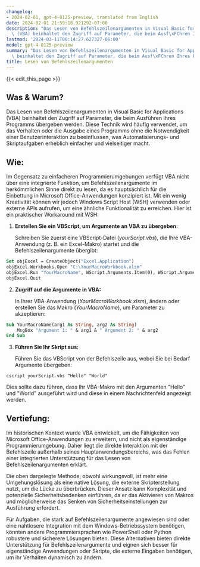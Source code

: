 ```yaml
---
changelog:
- 2024-02-01, gpt-4-0125-preview, translated from English
date: 2024-02-01 21:59:18.921292-07:00
description: "Das Lesen von Befehlszeilenargumenten in Visual Basic for Applications\
  \ (VBA) beinhaltet den Zugriff auf Parameter, die beim Ausf\xFChren Ihres Programms\u2026"
lastmod: '2024-03-11T00:14:27.627327-06:00'
model: gpt-4-0125-preview
summary: "Das Lesen von Befehlszeilenargumenten in Visual Basic for Applications (VBA)\
  \ beinhaltet den Zugriff auf Parameter, die beim Ausf\xFChren Ihres Programms\u2026"
title: Lesen von Befehlszeilenargumenten
---
```


{{< edit_this_page >}}

## Was & Warum?

Das Lesen von Befehlszeilenargumenten in Visual Basic for Applications (VBA) beinhaltet den Zugriff auf Parameter, die beim Ausführen Ihres Programms übergeben werden. Diese Technik wird häufig verwendet, um das Verhalten oder die Ausgabe eines Programms ohne die Notwendigkeit einer Benutzerinteraktion zu beeinflussen, was Automatisierungs- und Skriptaufgaben erheblich einfacher und vielseitiger macht.

## Wie:

Im Gegensatz zu einfacheren Programmierumgebungen verfügt VBA nicht über eine integrierte Funktion, um Befehlszeilenargumente im herkömmlichen Sinne direkt zu lesen, da es hauptsächlich für die Einbettung in Microsoft Office-Anwendungen konzipiert ist. Mit ein wenig Kreativität können wir jedoch Windows Script Host (WSH) verwenden oder externe APIs aufrufen, um eine ähnliche Funktionalität zu erreichen. Hier ist ein praktischer Workaround mit WSH:

1. **Erstellen Sie ein VBScript, um Argumente an VBA zu übergeben:**

   Schreiben Sie zuerst eine VBScript-Datei (*yourScript.vbs*), die Ihre VBA-Anwendung (z. B. ein Excel-Makro) startet und die Befehlszeilenargumente übergibt:

```vb
Set objExcel = CreateObject("Excel.Application")
objExcel.Workbooks.Open "C:\YourMacroWorkbook.xlsm"
objExcel.Run "YourMacroName", WScript.Arguments.Item(0), WScript.Arguments.Item(1)
objExcel.Quit
```

2. **Zugriff auf die Argumente in VBA:**

   In Ihrer VBA-Anwendung (*YourMacroWorkbook.xlsm*), ändern oder erstellen Sie das Makro (*YourMacroName*), um Parameter zu akzeptieren:

```vb
Sub YourMacroName(arg1 As String, arg2 As String)
    MsgBox "Argument 1: " & arg1 & " Argument 2: " & arg2
End Sub
```

3. **Führen Sie Ihr Skript aus:**

   Führen Sie das VBScript von der Befehlszeile aus, wobei Sie bei Bedarf Argumente übergeben:

```shell
cscript yourScript.vbs "Hello" "World"
```

   Dies sollte dazu führen, dass Ihr VBA-Makro mit den Argumenten "Hello" und "World" ausgeführt wird und diese in einem Nachrichtenfeld angezeigt werden.

## Vertiefung:

Im historischen Kontext wurde VBA entwickelt, um die Fähigkeiten von Microsoft Office-Anwendungen zu erweitern, und nicht als eigenständige Programmierumgebung. Daher liegt die direkte Interaktion mit der Befehlszeile außerhalb seines Hauptanwendungsbereichs, was das Fehlen einer integrierten Unterstützung für das Lesen von Befehlszeilenargumenten erklärt.

Die oben dargelegte Methode, obwohl wirkungsvoll, ist mehr eine Umgehungslösung als eine native Lösung, die externe Skripterstellung nutzt, um die Lücke zu überbrücken. Dieser Ansatz kann Komplexität und potenzielle Sicherheitsbedenken einführen, da er das Aktivieren von Makros und möglicherweise das Senken von Sicherheitseinstellungen zur Ausführung erfordert.

Für Aufgaben, die stark auf Befehlszeilenargumente angewiesen sind oder eine nahtlosere Integration mit dem Windows-Betriebssystem benötigen, könnten andere Programmiersprachen wie PowerShell oder Python robustere und sicherere Lösungen bieten. Diese Alternativen bieten direkte Unterstützung für Befehlszeilenargumente und eignen sich besser für eigenständige Anwendungen oder Skripte, die externe Eingaben benötigen, um ihr Verhalten dynamisch zu ändern.
